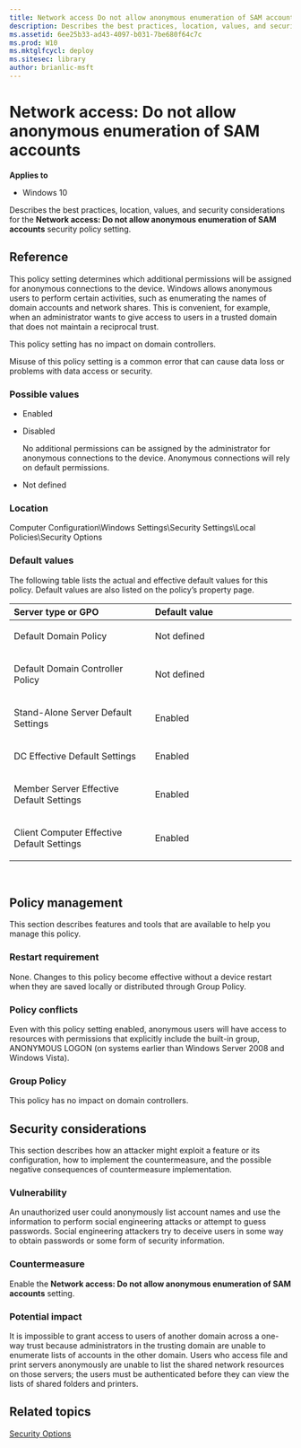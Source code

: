 ```yaml
---
title: Network access Do not allow anonymous enumeration of SAM accounts (Windows 10)
description: Describes the best practices, location, values, and security considerations for the Network access Do not allow anonymous enumeration of SAM accounts security policy setting.
ms.assetid: 6ee25b33-ad43-4097-b031-7be680f64c7c
ms.prod: W10
ms.mktglfcycl: deploy
ms.sitesec: library
author: brianlic-msft
---
```


# Network access: Do not allow anonymous enumeration of SAM accounts


**Applies to**

-   Windows 10

Describes the best practices, location, values, and security considerations for the **Network access: Do not allow anonymous enumeration of SAM accounts** security policy setting.

## Reference


This policy setting determines which additional permissions will be assigned for anonymous connections to the device. Windows allows anonymous users to perform certain activities, such as enumerating the names of domain accounts and network shares. This is convenient, for example, when an administrator wants to give access to users in a trusted domain that does not maintain a reciprocal trust.

This policy setting has no impact on domain controllers.

Misuse of this policy setting is a common error that can cause data loss or problems with data access or security.

### Possible values

-   Enabled

-   Disabled

    No additional permissions can be assigned by the administrator for anonymous connections to the device. Anonymous connections will rely on default permissions.

-   Not defined

### Location

Computer Configuration\\Windows Settings\\Security Settings\\Local Policies\\Security Options

### Default values

The following table lists the actual and effective default values for this policy. Default values are also listed on the policy’s property page.

<table>
<colgroup>
<col width="50%" />
<col width="50%" />
</colgroup>
<thead>
<tr class="header">
<th align="left">Server type or GPO</th>
<th align="left">Default value</th>
</tr>
</thead>
<tbody>
<tr class="odd">
<td align="left"><p>Default Domain Policy</p></td>
<td align="left"><p>Not defined</p></td>
</tr>
<tr class="even">
<td align="left"><p>Default Domain Controller Policy</p></td>
<td align="left"><p>Not defined</p></td>
</tr>
<tr class="odd">
<td align="left"><p>Stand-Alone Server Default Settings</p></td>
<td align="left"><p>Enabled</p></td>
</tr>
<tr class="even">
<td align="left"><p>DC Effective Default Settings</p></td>
<td align="left"><p>Enabled</p></td>
</tr>
<tr class="odd">
<td align="left"><p>Member Server Effective Default Settings</p></td>
<td align="left"><p>Enabled</p></td>
</tr>
<tr class="even">
<td align="left"><p>Client Computer Effective Default Settings</p></td>
<td align="left"><p>Enabled</p></td>
</tr>
</tbody>
</table>

 

## Policy management


This section describes features and tools that are available to help you manage this policy.

### Restart requirement

None. Changes to this policy become effective without a device restart when they are saved locally or distributed through Group Policy.

### Policy conflicts

Even with this policy setting enabled, anonymous users will have access to resources with permissions that explicitly include the built-in group, ANONYMOUS LOGON (on systems earlier than Windows Server 2008 and Windows Vista).

### Group Policy

This policy has no impact on domain controllers.

## Security considerations


This section describes how an attacker might exploit a feature or its configuration, how to implement the countermeasure, and the possible negative consequences of countermeasure implementation.

### Vulnerability

An unauthorized user could anonymously list account names and use the information to perform social engineering attacks or attempt to guess passwords. Social engineering attackers try to deceive users in some way to obtain passwords or some form of security information.

### Countermeasure

Enable the **Network access: Do not allow anonymous enumeration of SAM accounts** setting.

### Potential impact

It is impossible to grant access to users of another domain across a one-way trust because administrators in the trusting domain are unable to enumerate lists of accounts in the other domain. Users who access file and print servers anonymously are unable to list the shared network resources on those servers; the users must be authenticated before they can view the lists of shared folders and printers.

## Related topics


[Security Options](security-options.md)

 

 





